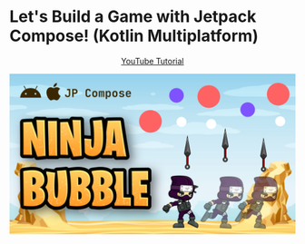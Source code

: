 # Let's Build a Game with Jetpack Compose! (Kotlin Multiplatform)
<p align="center">
  <a href="" align="center">YouTube Tutorial</a>
</p>
<p align="center">
  <img src="ASSETS/thumbnail.png" href="">
</p>
